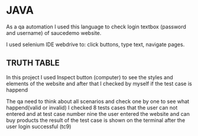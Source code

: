 # JAVA 
 As a qa automation I used this language to check login textbox (password and username) of saucedemo website. 
 
 I used selenium IDE webdrive to: click buttons, type text, navigate pages.
## TRUTH TABLE
In this project I used Inspect button (computer) to see the styles and elements of the website and after that I checked by myself if the test case is happend

The qa need to think about all scenarios and check one by one to see what happend(valid or invalid)
I checked 8 tests cases that the user can not entered and at test case number nine the user entered the website and can buy products the result of the test case is shown on the terminal after the user login successful (tc9)


